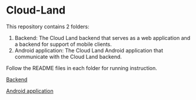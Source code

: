 # Cloud-Land
This repository contains 2 folders:
1. Backend: The Cloud Land backend that serves as a web application and a backend for support of mobile clients.
2. Android application: The Cloud Land Android application that communicate with the Cloud Land backend.

Follow the README files in each folder for running instruction.

[Backend](/backend/README.md)

[Android application](/Android-application/README.md)
